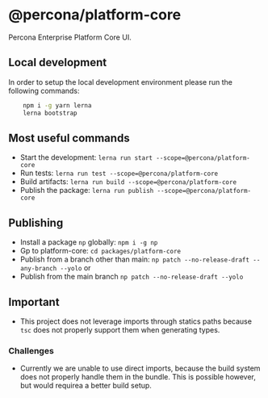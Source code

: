 # @percona/platform-core

Percona Enterprise Platform Core UI.

## Local development

In order to setup the local development environment please run the following commands:

```bash
    npm i -g yarn lerna
    lerna bootstrap
```

## Most useful commands

- Start the development: `lerna run start --scope=@percona/platform-core`
- Run tests: `lerna run test --scope=@percona/platform-core`
- Build artifacts: `lerna run build --scope=@percona/platform-core`
- Publish the package: `lerna run publish --scope=@percona/platform-core`

## Publishing

- Install a package `np` globally: `npm i -g np`
- Gp to platform-core: `cd packages/platform-core`
- Publish from a branch other than main: `np patch --no-release-draft --any-branch --yolo` or
- Publish from the main branch `np patch --no-release-draft --yolo`

## Important

- This project does not leverage imports through statics paths because `tsc` does not properly support them when generating types.

### Challenges

- Currently we are unable to use direct imports, because the build system does not properly handle them in the bundle. This is
  possible however, but would requirea a better build setup.
